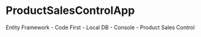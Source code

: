 # ProductSalesControlApp
Entity Framework - Code First - Local DB - Console - Product Sales Control
